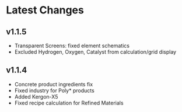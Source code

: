 # Latest Changes

## v1.1.5
- Transparent Screens: fixed element schematics
- Excluded Hydrogen, Oxygen, Catalyst from calculation/grid display

## v1.1.4
- Concrete product ingredients fix
- Fixed industry for Poly* products
- Added Kergon-X5
- Fixed recipe calculation for Refined Materials